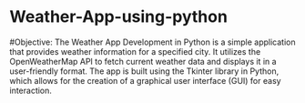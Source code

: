 # Weather-App-using-python

#Objective:
The Weather App Development in Python is a simple application that provides weather information for a specified city. It utilizes the OpenWeatherMap API to fetch current weather data and displays it in a user-friendly format. The app is built using the Tkinter library in Python, which allows for the creation of a graphical user interface (GUI) for easy interaction. 
